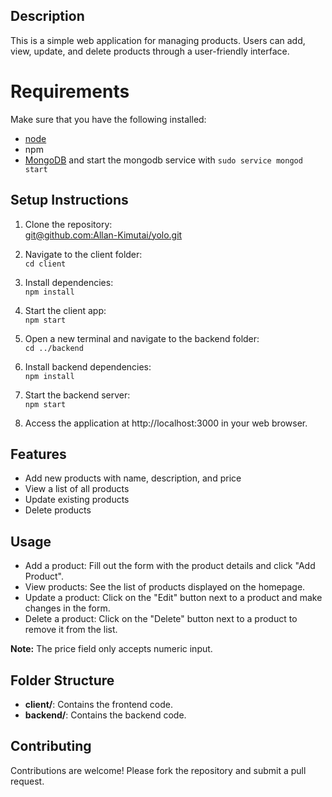 ## Description
This is a simple web application for managing products. Users can add, view, update, and delete products through a user-friendly interface.

# Requirements
Make sure that you have the following installed:
- [node](https://www.digitalocean.com/community/tutorials/how-to-install-node-js-on-ubuntu-18-04) 
- npm 
- [MongoDB](https://docs.mongodb.com/manual/tutorial/install-mongodb-on-ubuntu/) and start the mongodb service with `sudo service mongod start`

## Setup Instructions
1. Clone the repository:<br />
[git@github.com:Allan-Kimutai/yolo.git](git@github.com:Allan-Kimutai/yolo.git)

2. Navigate to the client folder:<br />
```cd client```

3. Install dependencies:<br />
```npm install```

4. Start the client app:<br />
```npm start```

5. Open a new terminal and navigate to the backend folder:<br />
```cd ../backend```

6. Install backend dependencies:<br />
```npm install```

7. Start the backend server:<br />
```npm start```

8. Access the application at http://localhost:3000 in your web browser.

## Features
- Add new products with name, description, and price
- View a list of all products
- Update existing products
- Delete products

## Usage
- Add a product: Fill out the form with the product details and click "Add Product".
- View products: See the list of products displayed on the homepage.
- Update a product: Click on the "Edit" button next to a product and make changes in the form.
- Delete a product: Click on the "Delete" button next to a product to remove it from the list.

**Note:** The price field only accepts numeric input.

## Folder Structure
- **client/**: Contains the frontend code.
- **backend/**: Contains the backend code.


## Contributing
Contributions are welcome! Please fork the repository and submit a pull request.

